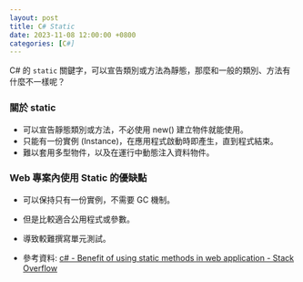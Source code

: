 ```yaml
---
layout: post
title: C# Static
date: 2023-11-08 12:00:00 +0800
categories: [C#]
---
```


C# 的 `static` 關鍵字，可以宣告類別或方法為靜態，那麼和一般的類別、方法有什麼不一樣呢？

### 關於 static

- 可以宣告靜態類別或方法，不必使用 new() 建立物件就能使用。
- 只能有一份實例 (Instance)，在應用程式啟動時即產生，直到程式結束。
- 難以套用多型物件，以及在運行中動態注入資料物件。

### Web 專案內使用 Static 的優缺點

- 可以保持只有一份實例，不需要 GC 機制。
- 但是比較適合公用程式或參數。
- 導致較難撰寫單元測試。

- 參考資料: [c# - Benefit of using static methods in web application - Stack Overflow](https://stackoverflow.com/questions/7338275/benefit-of-using-static-methods-in-web-application)